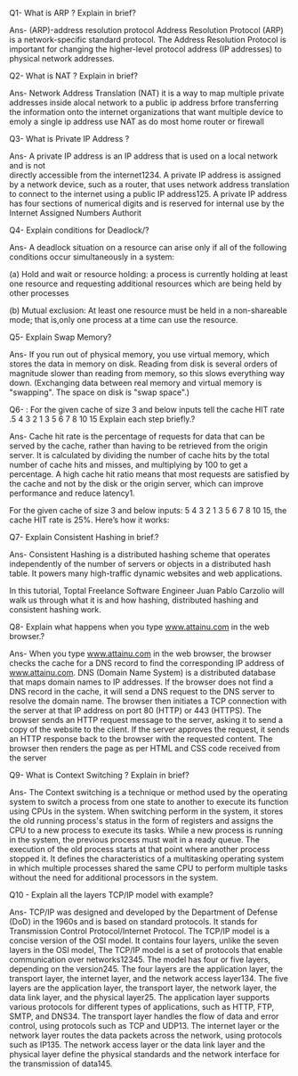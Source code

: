 Q1- What is ARP ? Explain in brief?

 Ans-   (ARP)-address resolution protocol
     Address Resolution Protocol (ARP) is a network-specific standard protocol. The Address Resolution Protocol is important for changing the higher-level protocol address (IP addresses) to physical network addresses. 


Q2- What is NAT ? Explain in brief?

Ans-   Network Address Translation (NAT) 
    it is a way to map multiple private addresses inside alocal network to a public ip address 
      brfore transferring the information onto the internet organizations that want multiple device to emoly a single ip address use NAT as do most home router or firewall

Q3-  What is Private IP Address ? 

 Ans-  A private IP address is an IP address that is used on a local network and is not     
      directly accessible from the internet1234. A private IP address is assigned by a network device, such as a router, that uses network address translation to connect to the internet using a public IP address125. A private IP address has four sections of numerical digits and is reserved for internal use by the Internet Assigned Numbers Authorit

Q4-   Explain conditions for Deadlock/?

Ans-   A deadlock situation on a resource can arise only if all of the following conditions occur simultaneously in a system:
  
 (a) Hold and wait or resource holding: a process is currently holding at least one resource and requesting additional resources which are being held by other processes

(b)  Mutual exclusion: At least one resource must be held in a non-shareable mode; that is,only one process at a time can use the resource.


Q5- Explain Swap Memory?

Ans- If you run out of physical memory, you use virtual memory, which stores the data in memory on disk. Reading from disk is several orders of magnitude slower than reading from memory, so this slows everything way down. (Exchanging data between real memory and virtual memory is "swapping". The space on disk is "swap space".)

Q6-  : For the given cache of size 3 and below inputs tell
the cache HIT rate .5 4 3 2 1 3 5 6 7 8 10 15 Explain each step briefly.?

Ans-  Cache hit rate is the percentage of requests for data that can be served by the cache, rather than having to be retrieved from the origin server. It is calculated by dividing the number of cache hits by the total number of cache hits and misses, and multiplying by 100 to get a percentage. A high cache hit ratio means that most requests are satisfied by the cache and not by the disk or the origin server, which can improve performance and reduce latency1.

For the given cache of size 3 and below inputs: 5 4 3 2 1 3 5 6 7 8 10 15, the cache HIT rate is 25%. Here’s how it works:


Q7-  Explain Consistent Hashing in brief.?

Ans-  Consistent Hashing is a distributed hashing scheme that operates independently of the number of servers or objects in a distributed hash table. It powers many high-traffic dynamic websites and web applications.

In this tutorial, Toptal Freelance Software Engineer Juan Pablo Carzolio will walk us through what it is and how hashing, distributed hashing and consistent hashing work.

Q8-   Explain what happens when you type www.attainu.com in the web browser.?

Ans-   When you type www.attainu.com in the web browser, the browser checks the cache for a DNS  record to find the corresponding IP address of www.attainu.com. DNS (Domain Name System) is a distributed database that maps domain names to IP addresses. If the browser does not find a DNS record in the cache, it will send a DNS request to the DNS server to resolve the domain name. The browser then initiates a TCP connection with the server at that IP address on port 80 (HTTP) or 443 (HTTPS). The browser sends an HTTP request message to the server, asking it to send a copy of the website to the client. If the server approves the request, it sends an HTTP response back to the browser with the requested content. The browser then renders the page as per HTML and CSS code received from the server 

Q9-  What is Context Switching ? Explain in brief?

Ans-   The Context switching is a technique or method used by the operating system to switch a process from one state to another to execute its function using CPUs in the system. When switching perform in the system, it stores the old running process's status in the form of registers and assigns the CPU to a new process to execute its tasks. While a new process is running in the system, the previous process must wait in a ready queue. The execution of the old process starts at that point where another process stopped it. It defines the characteristics of a multitasking operating system in which multiple processes shared the same CPU to perform multiple tasks without the need for additional processors in the system.


Q10 -  Explain all the layers TCP/IP model with example?

Ans- TCP/IP was designed and developed by the Department of Defense (DoD) in the 1960s and is based on standard protocols. It stands for Transmission Control Protocol/Internet Protocol. The TCP/IP model is a concise version of the OSI model. It contains four layers, unlike the seven layers in the OSI model,
The TCP/IP model is a set of protocols that enable communication over networks12345. The model has four or five layers, depending on the version245. The four layers are the application layer, the transport layer, the internet layer, and the network access layer134. The five layers are the application layer, the transport layer, the network layer, the data link layer, and the physical layer25. The application layer supports various protocols for different types of applications, such as HTTP, FTP, SMTP, and DNS34. The transport layer handles the flow of data and error control, using protocols such as TCP and UDP13. The internet layer or the network layer routes the data packets across the network, using protocols such as IP135. The network access layer or the data link layer and the physical layer define the physical standards and the network interface for the transmission of data145.





